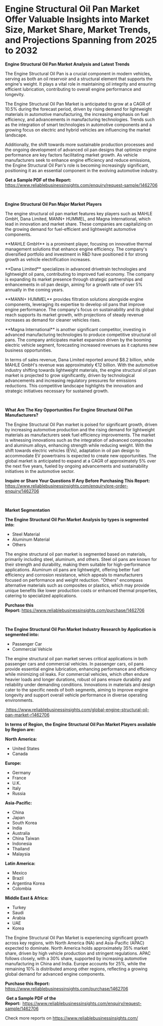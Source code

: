 <p><h1>Engine Structural Oil Pan Market Offer Valuable Insights into Market Size, Market Share, Market Trends, and Projections Spanning from 2025 to 2032</h1></p><p><strong>Engine Structural Oil Pan Market Analysis and Latest Trends</strong></p>
<p><p>The Engine Structural Oil Pan is a crucial component in modern vehicles, serving as both an oil reservoir and a structural element that supports the engine's weight. It plays a vital role in maintaining oil integrity and ensuring efficient lubrication, contributing to overall engine performance and longevity. </p><p>The Engine Structural Oil Pan Market is anticipated to grow at a CAGR of 10.5% during the forecast period, driven by rising demand for lightweight materials in automotive manufacturing, the increasing emphasis on fuel efficiency, and advancements in manufacturing technologies. Trends such as the integration of smart technologies in automotive components and a growing focus on electric and hybrid vehicles are influencing the market landscape. </p><p>Additionally, the shift towards more sustainable production processes and the ongoing development of advanced oil pan designs that optimize engine performance are key factors facilitating market growth. As vehicle manufacturers seek to enhance engine efficiency and reduce emissions, the Engine Structural Oil Pan's role is becoming increasingly significant, positioning it as an essential component in the evolving automotive industry.</p></p>
<p><strong>Get a Sample PDF of the Report:&nbsp;</strong> <a href="https://www.reliablebusinessinsights.com/enquiry/request-sample/1462706?utm_campaign=101&utm_medium=2&utm_source=Github&utm_content=ia&utm_term=27022025&utm_id=engine-structural-oil-pan">https://www.reliablebusinessinsights.com/enquiry/request-sample/1462706</a></p>
<p>&nbsp;</p>
<p><strong>Engine Structural Oil Pan Major Market Players</strong></p>
<p><p>The engine structural oil pan market features key players such as MAHLE GmbH, Dana Limited, MANN+ HUMMEL, and Magna International, which lead in innovation and market share. These companies are capitalizing on the growing demand for fuel-efficient and lightweight automotive components.</p><p>**MAHLE GmbH** is a prominent player, focusing on innovative thermal management solutions that enhance engine efficiency. The company's diversified portfolio and investment in R&D have positioned it for strong growth as vehicle electrification increases. </p><p>**Dana Limited** specializes in advanced drivetrain technologies and lightweight oil pans, contributing to improved fuel economy. The company is expanding its market presence through strategic partnerships and enhancements in oil pan design, aiming for a growth rate of over 5% annually in the coming years.</p><p>**MANN+ HUMMEL** provides filtration solutions alongside engine components, leveraging its expertise to develop oil pans that improve engine performance. The company's focus on sustainability and its global reach supports its market growth, with projections of steady revenue increases as demand for cleaner vehicles rises.</p><p>**Magna International** is another significant competitor, investing in advanced manufacturing technologies to produce competitive structural oil pans. The company anticipates market expansion driven by the booming electric vehicle segment, forecasting increased revenues as it captures new business opportunities.</p><p>In terms of sales revenue, Dana Limited reported around $8.2 billion, while MAHLE GmbH's revenue was approximately €12 billion. With the automotive industry shifting towards lightweight materials, the engine structural oil pan market is projected to grow significantly, driven by technological advancements and increasing regulatory pressures for emissions reductions. This competitive landscape highlights the innovation and strategic initiatives necessary for sustained growth.</p></p>
<p>&nbsp;</p>
<p><strong>What Are The Key Opportunities For Engine Structural Oil Pan Manufacturers?</strong></p>
<p><p>The Engine Structural Oil Pan market is poised for significant growth, driven by increasing automotive production and the rising demand for lightweight materials as manufacturers seek fuel efficiency improvements. The market is witnessing innovations such as the integration of advanced composites and aluminum alloys, enhancing strength while reducing weight. With the shift towards electric vehicles (EVs), adaptation in oil pan design to accommodate EV powertrains is expected to create new opportunities. The global market is anticipated to expand at a CAGR of approximately 5% over the next five years, fueled by ongoing advancements and sustainability initiatives in the automotive sector.</p></p>
<p><strong>Inquire or Share Your Questions If Any Before Purchasing This Report:</strong> <a href="https://www.reliablebusinessinsights.com/enquiry/pre-order-enquiry/1462706?utm_campaign=101&utm_medium=2&utm_source=Github&utm_content=ia&utm_term=27022025&utm_id=engine-structural-oil-pan">https://www.reliablebusinessinsights.com/enquiry/pre-order-enquiry/1462706</a></p>
<p>&nbsp;</p>
<p><strong>Market Segmentation</strong></p>
<p><strong>The Engine Structural Oil Pan Market Analysis by types is segmented into:</strong></p>
<p><ul><li>Steel Material</li><li>Aluminum Material</li><li>Others</li></ul></p>
<p><p>The engine structural oil pan market is segmented based on materials, primarily including steel, aluminum, and others. Steel oil pans are known for their strength and durability, making them suitable for high-performance applications. Aluminum oil pans are lightweight, offering better fuel efficiency and corrosion resistance, which appeals to manufacturers focused on performance and weight reduction. "Others" encompass alternative materials such as composites or plastics, which may provide unique benefits like lower production costs or enhanced thermal properties, catering to specialized applications.</p></p>
<p><strong>Purchase this Report:&nbsp;</strong><a href="https://www.reliablebusinessinsights.com/purchase/1462706?utm_campaign=101&utm_medium=2&utm_source=Github&utm_content=ia&utm_term=27022025&utm_id=engine-structural-oil-pan">https://www.reliablebusinessinsights.com/purchase/1462706</a></p>
<p>&nbsp;</p>
<p><strong>The Engine Structural Oil Pan Market Industry Research by Application is segmented into:</strong></p>
<p><ul><li>Passenger Car</li><li>Commercial Vehicle</li></ul></p>
<p><p>The engine structural oil pan market serves critical applications in both passenger cars and commercial vehicles. In passenger cars, oil pans provide essential engine lubrication, enhancing performance and efficiency while minimizing oil leaks. For commercial vehicles, which often endure heavier loads and longer durations, robust oil pans ensure durability and reliability under demanding conditions. Innovations in materials and design cater to the specific needs of both segments, aiming to improve engine longevity and support overall vehicle performance in diverse operating environments.</p></p>
<p><a href="https://www.reliablebusinessinsights.com/global-engine-structural-oil-pan-market-r1462706?utm_campaign=101&utm_medium=2&utm_source=Github&utm_content=ia&utm_term=27022025&utm_id=engine-structural-oil-pan">&nbsp;https://www.reliablebusinessinsights.com/global-engine-structural-oil-pan-market-r1462706</a></p>
<p><strong>In terms of Region, the Engine Structural Oil Pan Market Players available by Region are:</strong></p>
<p>
    <p> <strong> North America: </strong>
        <ul>
            <li>United States</li>
            <li>Canada</li>
        </ul>
        </p> 
    <p> <strong> Europe: </strong>
        <ul>
            <li>Germany</li>
            <li>France</li>
            <li>U.K.</li>
            <li>Italy</li>
            <li>Russia</li>
        </ul>
        </p> 
    <p> <strong> Asia-Pacific: </strong>
        <ul>
            <li>China</li>
            <li>Japan</li>
            <li>South Korea</li>
            <li>India</li>
            <li>Australia</li>
            <li>China Taiwan</li>
            <li>Indonesia</li>
            <li>Thailand</li>
            <li>Malaysia</li>
        </ul>
        </p> 
    <p> <strong> Latin America: </strong>
        <ul>
            <li>Mexico</li>
            <li>Brazil</li>
            <li>Argentina Korea</li>
            <li>Colombia</li>
        </ul>
        </p> 
    <p> <strong> Middle East & Africa: </strong>
        <ul>
            <li>Turkey</li>
            <li>Saudi</li>
            <li>Arabia</li>
            <li>UAE</li>
            <li>Korea</li>
        </ul>
    </p>
    </p>
<p><p>The Engine Structural Oil Pan Market is experiencing significant growth across key regions, with North America (NA) and Asia-Pacific (APAC) expected to dominate. North America holds approximately 35% market share, driven by high vehicle production and stringent regulations. APAC follows closely, with a 30% share, supported by increasing automotive manufacturing in China and India. Europe accounts for 25%, while the remaining 10% is distributed among other regions, reflecting a growing global demand for advanced engine components.</p></p>
<p><strong>Purchase this Report: </strong><a href="https://www.reliablebusinessinsights.com/purchase/1462706?utm_campaign=101&utm_medium=2&utm_source=Github&utm_content=ia&utm_term=27022025&utm_id=engine-structural-oil-pan">https://www.reliablebusinessinsights.com/purchase/1462706</a></p>
<p>&nbsp;<strong>Get a Sample PDF of the Report:&nbsp;&nbsp;</strong><a href="https://www.reliablebusinessinsights.com/enquiry/request-sample/1462706?utm_campaign=101&utm_medium=2&utm_source=Github&utm_content=ia&utm_term=27022025&utm_id=engine-structural-oil-pan">https://www.reliablebusinessinsights.com/enquiry/request-sample/1462706</a></p>
<p><strong></strong></p>
<p>Check more reports on <a href="https://www.reliablebusinessinsights.com/?utm_campaign=101&utm_medium=2&utm_source=Github&utm_content=ia&utm_term=27022025&utm_id=engine-structural-oil-pan">https://www.reliablebusinessinsights.com/</a></p>